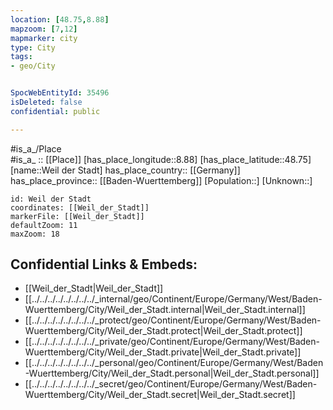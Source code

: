 ```yaml
---
location: [48.75,8.88] 
mapzoom: [7,12] 
mapmarker: city 
type: City
tags:
- geo/City


SpocWebEntityId: 35496
isDeleted: false
confidential: public

---
```

#is_a_/Place  
#is_a_ :: [[Place]] 
[has_place_longitude::8.88] 
[has_place_latitude::48.75] 
[name::Weil der Stadt] 
has_place_country:: [[Germany]]  
has_place_province:: [[Baden-Wuerttemberg]] 
[Population::] 
[Unknown::] 


```leaflet
id: Weil der Stadt
coordinates: [[Weil_der_Stadt]] 
markerFile: [[Weil_der_Stadt]] 
defaultZoom: 11 
maxZoom: 18
```


## Confidential Links & Embeds: 
- [[Weil_der_Stadt|Weil_der_Stadt]]  
- [[../../../../../../../../_internal/geo/Continent/Europe/Germany/West/Baden-Wuerttemberg/City/Weil_der_Stadt.internal|Weil_der_Stadt.internal]] 
- [[../../../../../../../../_protect/geo/Continent/Europe/Germany/West/Baden-Wuerttemberg/City/Weil_der_Stadt.protect|Weil_der_Stadt.protect]] 
- [[../../../../../../../../_private/geo/Continent/Europe/Germany/West/Baden-Wuerttemberg/City/Weil_der_Stadt.private|Weil_der_Stadt.private]] 
- [[../../../../../../../../_personal/geo/Continent/Europe/Germany/West/Baden-Wuerttemberg/City/Weil_der_Stadt.personal|Weil_der_Stadt.personal]] 
- [[../../../../../../../../_secret/geo/Continent/Europe/Germany/West/Baden-Wuerttemberg/City/Weil_der_Stadt.secret|Weil_der_Stadt.secret]] 
